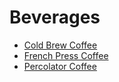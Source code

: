 # Beverages

* [Cold Brew Coffee](cold_brew_coffee.md)
* [French Press Coffee](french_press.md)
* [Percolator Coffee](percolator_coffee.md)
